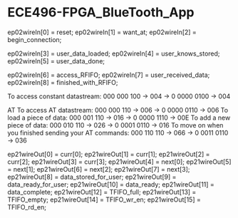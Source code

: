 # ECE496-FPGA_BlueTooth_App

ep02wireIn[0] = reset;
ep02wireIn[1] = want_at;
ep02wireIn[2] = begin_connection;

ep02wireIn[3] = user_data_loaded;
ep02wireIn[4] = user_knows_stored;
ep02wireIn[5] = user_data_done;

ep02wireIn[6] = access_RFIFO;
ep02wireIn[7] = user_received_data;
ep02wireIn[8] = finished_with_RFIFO;

To access constant datastream: 000 000 100 -> 004 -> 0 0000 0100 -> 004

AT
To access AT datastream: 000 000 110 -> 006 -> 0 0000 0110 -> 006
To load a piece of data: 000 001 110 -> 016 -> 0 0000 1110 -> 00E
To add a new piece of data: 000 010 110 -> 026 -> 0 0001 0110 -> 016
To move on when you finished sending your AT commands: 000 110 110 -> 066 -> 0 0011 0110 -> 036

ep21wireOut[0] = curr[0];
ep21wireOut[1] = curr[1];
ep21wireOut[2] = curr[2];
ep21wireOut[3] = curr[3];
ep21wireOut[4] = next[0];
ep21wireOut[5] = next[1];
ep21wireOut[6] = next[2];
ep21wireOut[7] = next[3];
ep21wireOut[8] = data_stored_for_user;
ep21wireOut[9] = data_ready_for_user;
ep21wireOut[10] = data_ready;
ep21wireOut[11] = data_complete;
ep21wireOut[12] = TFIFO_full;
ep21wireOut[13] = TFIFO_empty;
ep21wireOut[14] = TFIFO_wr_en;
ep21wireOut[15] = TFIFO_rd_en;
